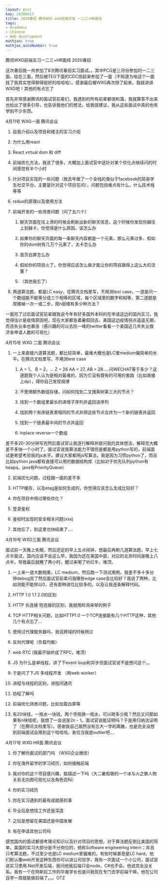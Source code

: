 ```yaml
---
layout: post
key: 20200417
title: 2020春招-腾讯WXG web前端开发 一二三+HR面经
tags:
- Academic
- Chinese
- Web development
mathjax: true
mathjax_autoNumber: true
---
```

腾讯WXG前端实习一二三+HR面经 2020春招 

这次春招我一共参加了8次腾讯春招实习面试。。其中PCG是三月份参加的一二三面，挂在三面，然后被TEG下面的CDC捞起来参加了一面（不知道为啥这个一面挂了我其实觉得聊得挺好的哈哈哈）。感谢最后被WXG再次捞了起来。我就讲讲WXG吧！其他的有点忘了
<!--more-->

首先非常感谢腾讯的面试官前辈们，我遇到的所有前辈都很和蔼，我就算答不出来也给出了很多引导，也告诉我他们的想法，给我提建议，我从这些面试中真的也有学到不少东西。

4月11号 WXG一面 腾讯会议

1. 自我介绍以及项目和楼主的实习介绍

2. 为什么用react

3. React virtual dom 和 diff

4. 前端优化方法，我说了很多，大概加上面试官中途针对某个优化点继续问的时间感觉有半个小时

5. 针对项目实现的一些问题（我去年做了一个全栈的类似于facebook的简易学生社交平台，主要是针对这个项目在问），问题包括难点有什么，什么技术栈等等

6. redux的原理以及使用方法

7. 前端开发的一些场景问题（问了五六个）

    1. 聊天页面在往上滑的时候会刷新出新的聊天信息，这个时候你发现你越往上划越卡，你觉得是什么原因，该怎么办

    2. 如果你的聊天页面的每一条聊天内容都是一个元素，那么元素过多，假如你的dom树有几万个元素了，太卡怎么办

    3. 首页白屏怎么办

    4. 假如你的项目火了，你觉得应该怎么做才能让你的项目跟得上这么大的流量？

    5. （其他我忘了）

8. 两道算法题，都是LC easy，在腾讯文档里写，不用测test case，一道是问一个数组能不能等分成三个相等的区域，每个区域里的数字和相等，第二道题是爬楼梯一次一或二步，爬n层楼有多少种方法？

一面完了过后面试官前辈跟我说今年有好多国外本科的在申请这边的国内实习，我觉得估计是疫情原因吧，现在大家都急着暑假回去，美国这边疫情拐点遥遥无期，而且失业率也暴涨（感兴趣的可以去阮一峰的twitter看看一个美国近几年失业救济金申请人数的可视化）

4月15号 WXG 二面 腾讯会议

1. 一上来直接六道算法题，都比较简单，最难大概也是LC里medium偏简单的水平。在腾讯文档里写，不用测test case

    1. A = 1， B = 2，... Z = 26 AA = 27, AB = 28…..问WECHAT等于多少？这道题我个人认为是相对最难的，因为它没有既有的可用的套路（比如直接上dp），得你自己发现规律

    2. 不使用额外数组存储，问如何找到二叉搜索树第三大的节点？

    3. 找到一个数组里最长的递增子序列并返回该序列

    4. 找到两个有序链表里相同的节点并把这些节点合并为一个新的链表并返回

    5. 找到一个链表最中间的节点并返回

    6. inplace reverse一个数组

差不多20-30分钟写完然后面试官让我逐行解释并提问我的具体想法，解释完大概差不多快一个小时了。面试官说我算法能力不错但是都是用python写的，前端面试更希望考验我的js水平。建议大家都用js写算法，我是因为习惯python了，而且比如python java都有直接可以用的数据结构库（比如对于优先队列python有heapq，java有PriorityQueue）

2. 前端优化问题，过程跟一面的差不多

3. HTTP缓存，以及etag是如何生成的，你觉得应该怎么生成比较好？

4. 你在项目中用过哪些优化？

5. 登录鉴权

6. 鉴权时出现的安全相关问题(xss)

7. 其他忘了，到这里也快结束了....

4月16号 WXG三面 腾讯会议

面试前一天晚上失眠，然后还定的早上五点闹钟，想最后再刷几道算法题。早上七点半面试，国内应该不会这么早，我因为还在美国中部，对应的北京时间是晚上八点半。导致最后就睡了两小时，醒过来喝了听红牛，难顶。

1. 一上来一道大数相乘，LC medium，然后跑一下测试用例。我差不多十多分钟debug完了然后面试官前辈问我哪些edge case会比较好？我说了两种，比如测能不能除以0，还有那种进位比较多的。以及让我逐条解释代码。

2. HTTP 1.0 1.1 2.0的区别

3. HTTP 长连接 短连接的区别，我就用轮询来举的例子

4. TCP HTTP相关问题，比如HTTP1.0 一个TCP连接能有几个HTTP这种，其他几个有点忘了...

5. 使用过代理服务器吗，我说跨域的时候用过

6. 反向代理呢（负载均衡）

7. web RTC (我最开始听成了RPC，难顶）

8. JS 为什么是单线程，讲了下event loop和异步但面试官说不是想问这个。。

9. 于是问了下JS 多线程开发 （用web worker）

10. 进程与线程的区别，进程间通讯

11. 协程了解吗

12. 前端优化场景问题，比如加载白屏等

13. 有20块钱，一瓶水一块钱，两个空瓶换一瓶水，可以喝多少瓶？然后又问那如果有n块钱呢，我想了一会说是2n - 1。面试官说能证明吗？于是用归纳法证明了（在腾讯文档里写）。感谢我自己居然没有忘大一学的离散，也是完全没想到前端面试会用到这个哈哈哈，各位当我是outlier吧....

4月17号 WXG HR面 腾讯会议

1. 你了解你面试的部门吗 （WXG企业微信）

2. 你在海外留学的学习经历，如何接触前端

3. 我对你的这个项目感兴趣，能描述一下吗（大二暑假做的一个冰与火之歌人物关系无向图可视化以及角色百科）

4. 你的实习经历

5. 你在实习遇到的最有成就感的事

6. 毕业后是想找工作还是深造

7. 之后是想留在美国还是中国发展

8. 有在申请其他公司吗

感觉国内的面试都很考理论知识以及针对项目的思想，对于算法题反倒比美国的简单。美国的实习大部分是不分岗位的，统称Software engineering intern；并且只考算法题，不过至少也是LC medium里偏难的，有些时候甚至是LC hard。他们默认像web开发这种东西你可以进公司现学，我有一次面试一个小公司，面试官说实习使用.Net开发后端，我问他我后端只会node，C#也不会，他说完全没关系。我有一个在特斯拉工作的华裔学长也是问我现在专门去学前端干嘛，他在公司自学一周就能做前端了。。。OTZ

